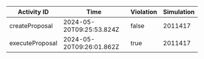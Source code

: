 | Activity ID | Time | Violation | Simulation |
| --- | --- | --- | --- |
| createProposal | 2024-05-20T09:25:53.824Z | false | 2011417 |
| executeProposal | 2024-05-20T09:26:01.862Z | true | 2011417 |